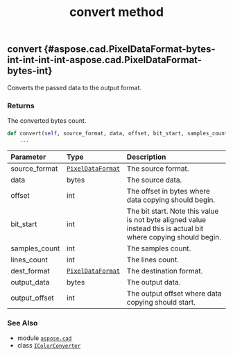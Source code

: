 ﻿---
title: convert method
second_title: Aspose.CAD for Python via .NET API References
description: 
type: docs
weight: 20
url: /aspose.cad/icolorconverter/convert/
is_root: false
---

## convert {#aspose.cad.PixelDataFormat-bytes-int-int-int-int-aspose.cad.PixelDataFormat-bytes-int}

Converts the passed data to the output format.


### Returns 


The converted bytes count.


```python
def convert(self, source_format, data, offset, bit_start, samples_count, lines_count, dest_format, output_data, output_offset):
    ...
```


| Parameter | Type | Description |
| :- | :- | :- |
| source_format | [`PixelDataFormat`](/cad/python-net/aspose.cad/pixeldataformat) | The source format. |
| data | bytes | The source data. |
| offset | int | The offset in bytes where data copying should begin. |
| bit_start | int | The bit start. Note this value is not byte aligned value instead this is actual bit where copying should begin. |
| samples_count | int | The samples count. |
| lines_count | int | The lines count. |
| dest_format | [`PixelDataFormat`](/cad/python-net/aspose.cad/pixeldataformat) | The destination format. |
| output_data | bytes | The output data. |
| output_offset | int | The output offset where data copying should start. |



### See Also
* module [`aspose.cad`](../../)
* class [`IColorConverter`](/cad/python-net/aspose.cad/icolorconverter)
